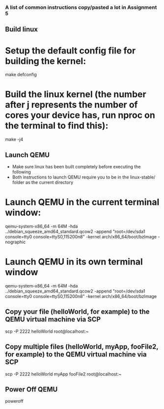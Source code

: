 ### A list of common instructions copy/pasted a lot in Assignment 5


## Build linux


# Setup the default config file for building the kernel:
make defconfig

# Build the linux kernel (the number after j represents the number of cores your device has, run nproc on the terminal to find this):
make -j4 


## Launch QEMU
- Make sure linux has been built completely before executing the following
- Both instructions to launch QEMU require you to be in the linux-stable/ folder as the current directory


# Launch QEMU in the current terminal window:
qemu-system-x86_64 -m 64M -hda ../debian_squeeze_amd64_standard.qcow2 -append "root=/dev/sda1 console=tty0 console=ttyS0,115200n8" -kernel arch/x86_64/boot/bzImage -nographic


# Launch QEMU in its own terminal window
qemu-system-x86_64 -m 64M -hda ../debian_squeeze_amd64_standard.qcow2 -append "root=/dev/sda1 console=tty0 console=ttyS0,115200n8" -kernel arch/x86_64/boot/bzImage


## Copy your file (helloWorld, for example) to the QEMU virtual machine via SCP 
scp -P 2222 helloWorld root@localhost:~


## Copy multiple files (helloWorld, myApp, fooFile2, for example) to the QEMU virtual machine via SCP
scp -P 2222 helloWorld myApp fooFile2 root@localhost:~


## Power Off QEMU
poweroff